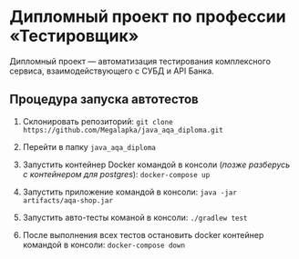 # Дипломный проект по профессии «Тестировщик»

Дипломный проект — автоматизация тестирования комплексного сервиса, взаимодействующего с СУБД и API Банка.


## Процедура запуска автотестов

1. Склонировать репозиторий: 
`git clone https://github.com/Megalapka/java_aqa_diploma.git`

1. Перейти в папку `java_aqa_diploma`

1. Запустить контейнер Docker командой в консоли 
(_позже разберусь с контейнером для postgres_):
`docker-compose up`

1. Запустить приложение командой в консоли:
`java -jar artifacts/aqa-shop.jar`

1. Запустить авто-тесты команой в консоли: 
`./gradlew test`

1. После выполнения всех тестов остановить docker контейнер командой в консоли: 
`docker-compose down`
